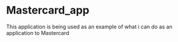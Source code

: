 # Mastercard_app
This application is being used as an example of what i can do as an application to Mastercard
